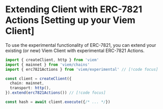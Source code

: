 # Extending Client with ERC-7821 Actions [Setting up your Viem Client]

To use the experimental functionality of ERC-7821, you can extend your existing (or new) Viem Client with experimental ERC-7821 Actions.

```ts
import { createClient, http } from 'viem'
import { mainnet } from 'viem/chains'
import { erc7821Actions } from 'viem/experimental' // [!code focus]

const client = createClient({
  chain: mainnet,
  transport: http(),
}).extend(erc7821Actions()) // [!code focus]

const hash = await client.execute({/* ... */})
```
